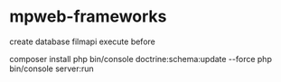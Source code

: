 mpweb-frameworks
================

create database filmapi
execute before 

composer install
php bin/console doctrine:schema:update --force
php bin/console server:run
